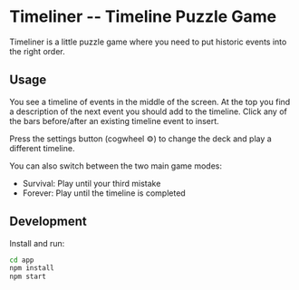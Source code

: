 # Timeliner -- Timeline Puzzle Game

Timeliner is a little puzzle game where you need to put historic events into
the right order.

## Usage

You see a timeline of events in the middle of the screen.
At the top you find a description of the next event you should add to the
timeline.
Click any of the bars before/after an existing timeline event to insert.

Press the settings button (cogwheel ⚙️) to change the deck and play a different
timeline.

You can also switch between the two main game modes:

- Survival: Play until your third mistake
- Forever: Play until the timeline is completed

## Development

Install and run:

```bash
cd app
npm install
npm start
```
